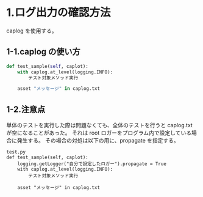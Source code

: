 # 1.ログ出力の確認方法

caplog を使用する。

## 1-1.caplog の使い方

```test.py
def test_sample(self, caplot):
    with caplog.at_level(logging.INFO):
        テスト対象メソッド実行

    asset "メッセージ" in caplog.txt
```

## 1-2.注意点

単体のテストを実行した際は問題なくても、全体のテストを行うと caplog.txt が空になることがあった。
それは root ロガーをプログラム内で設定している場合に発生する。
その場合の対処は以下の用に、propagate を指定する。

```
test.py
def test_sample(self, caplot):
    logging.getLogger("自分で設定したロガー").propagate = True
    with caplog.at_level(logging.INFO):
        テスト対象メソッド実行

    asset "メッセージ" in caplog.txt
```
